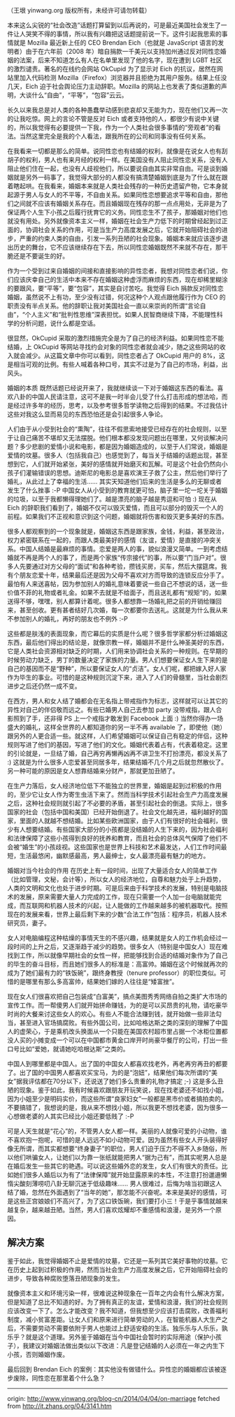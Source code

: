 （王垠 yinwang.org 版权所有，未经许可请勿转载）

本来这么尖锐的“社会改造”话题打算留到以后再说的，可是最近美国社会发生了一件让人哭笑不得的事情，所以我有兴趣把这话题提前说一下。这件引起我思索的事情就是 Mozilla 最近新上任的 CEO Brendan Eich（也就是 JavaScript 语言的发明者）由于在六年前（2008 年）暗自捐款一千美元以支持加州通过反对同性恋婚姻的法案，后来不知道怎么有人在名单里发现了他的名字，现在遭到 LGBT 社区的激烈谴责。著名的在线约会网站 OkCupid 为了显示对 Eich 的抗议，居然在网站里加入代码检测 Mozilla（Firefox）浏览器并且拒绝为其用户服务。结果上任没几天，Eich 迫于社会舆论压力主动辞职。Mozilla 的网站上也发表了类似道歉的声明，大谈什么“自由”，“平等”，“包容”云云。

长久以来我总是对人类的各种愚蠢举动感到悲哀却又无能为力，现在他们又再一次的让我吃惊。网上的言论不管是反对 Eich 或者支持他的人，都很少有说中关键的，所以我觉得有必要提供一下我，作为一个人类社会很多事情的“旁观者”的看法。当然这里完全是我的个人看法，跟我所在的公司和同事没有任何关系。

在我看来一切都是那么的简单。说同性恋也有结婚的权利，就像是在说女人也有刮胡子的权利，男人也有来月经的权利一样。在美国没有人阻止同性恋关系，没有人阻止他们住在一起，也没有人歧视他们，所以要说自由其实非常自由。可是谈到婚姻就是另外一码事了，我觉得大部分的人都没有搞清楚婚姻到底是为了什么就在跟着瞎起哄。在我看来，婚姻本来就是人类社会残存的一种历史遗留产物，它本身就起源于男人与女人的不平等，不自由关系。如果同性恋想要追求平等和自由，那他们之间就不应该有婚姻关系存在。而且婚姻现在残存的那一点点用处，无非是为了保证两个人生下小孩之后履行抚育它的义务。同性恋生不了孩子，那婚姻对他们也就没有用处。另外就像资本主义一样，婚姻在社会生产力低下的时期曾经起到过正面的，协调社会关系的作用，可是当生产力高度发展之后，它就开始阻碍社会的进步，严重的约束人类的自由，引发一系列丑陋的社会现象。婚姻本来就应该逐步退出历史的舞台，它不应该继续存在下去，所以同性恋婚姻既然不来就不存在，那干脆还是不要诞生的好。

作为一个受到过来自婚姻的间接和直接影响的异性恋者，我想对同性恋者们说，你们应该庆幸自己的生活中本来不存在婚姻这种虚浮而麻烦的东西，现在却稀里糊涂的要跟风，要“平等”，要“包容”，其实是自讨苦吃。我觉得 Eich 捐款反对同性恋婚姻，虽然说不上有功，至少没有过错，何况这种个人观点跟他履行作为 CEO 的职责没有半点关系。他的辞职让我对美国社会一直以来崇尚的所谓“言论自由”，“个人主义”和“批判性思维”深表担忧。如果人民智商继续下降，不能理性科学的分析问题，说什么都是空话。

很显然，OkCupid 采取的激烈措施完全是为了自己的经济利益。如果同性恋不能结婚，上 OkCupid 等网站寻找约会对象的同性恋者就会减少，随之这些网站的收入就会减少。从这篇文章中你可以看到，同性恋者占了 OkCupid 用户的 8%，这是相当可观的比例。有些人喊着各种口号，其实不过是为了自己的市场，利益，出风头。

婚姻的本质
既然话题已经说开来了，我就继续谈一下对于婚姻这东西的看法。喜欢八卦的中国人民请注意，这可不是我一时半会儿受了什么打击形成的想法哈，而是经过许多年的经历，思考，以及参考很多哲学读物之后得到的结果。不过我估计这些对我这么显而易见的东西恐怕还是会引起很多人争论。

人们由于从小受到社会的“熏陶”，往往不假思索地接受已经存在的社会规则，以至于让自己痛苦不堪却又无法摆脱。他们根本都没发现问题出在哪里，又何谈解决问题？多少悲剧的爱情小说和电影，都是因为婚姻造成的，以至于人们常说，婚姻是爱情的坟墓。很多人（包括我自己）也感觉到了，每当关于结婚的话题出现，甚至想到它，人们就开始紧张，美好的感情就开始磨灭和瓦解。可是这个社会仍然向小孩子们灌输错误的思想。迪斯尼的电影总是喜欢演王子救了公主，然后他们举行了婚礼，从此过上了幸福的生活…… 其实天知道他们后来的生活是多么的无聊或者发生了什么挫事 :-P 中国女人从小受到的教育就更可怕，脑子里一坨一坨关于婚姻的垃圾，以至于我都懒得理她们了。越是漂亮的脑子越是秀逗和可怕 :) 现在从 Eich 的辞职我们看到了，婚姻不仅可以毁灭爱情，而且可以部分的毁灭一个人的前程。如果我们不正视和意识到这个问题，婚姻就将伤害和毁灭更多美好的东西。

很多人都观察到的一个现象就是，婚姻这东西是跟家族，金钱，利益，甚至政治，权力紧密联系在一起的，而跟人类最美好的感情（友谊，爱情）是直接的冲突关系。中国人结婚是最麻烦的事情。恋爱是两人的事，貌似浪漫又简单。一到考虑结婚就不再是两个人的事了，而是两个家族“传宗接代”的事，所以要“门当户对”。很多人先要通过对方父母的“面试”和各种考验，攒钱买房，买车，然后大摆筵席。我有个朋友恋爱十年，结果最后还是因为父母不喜欢对方而导致的连锁反应分手了。最怕有人来送喜帖，因为参加别人的婚礼意味着要说一些自己不想说的话，送一些价值不菲的礼物或者礼金。如果不去就是不给面子，而且送礼都有“规矩”的，如果送得不够，嘿嘿，别人都算计着呢。很多人都想靠一场婚礼把之前的开销给赚回来，甚至创收。更有甚者结好几次婚，每一次都要你去送礼。这就是为什么我从来不参加别人的婚礼，再好的朋友也不例外 :-P

这些都是肤浅的表面现象，而它幕后的实质是什么呢？很多哲学家都分析过婚姻这东西，最后他们得出的结论是，就像宗教一样，婚姻并不是什么神圣美好的东西，它是人类社会资源相对缺乏的时期，人们用来协调社会关系的一种规则。在早期的时候劳动力缺乏，男丁的数量决定了家族的力量。男人们想要保证女人生下来的是自己的基因而不是“野种”，所以要保证女人的“贞洁”。女人们呢，都把嫁入好人家作为毕生的事业。可惜的是这种规则沉淀下来，进入了人们的骨髓里，当社会剧烈进步之后还仍然一成不变。

在西方，男人和女人结了婚都会在无名指上带戒指作为标志，这样就可以让其它的异性对自己的伴侣敬而远之。有些已婚男人自己去参加 party 没带戒指，跟人合影照到了手，还非得 PS 上一个戒指才敢发到 Facebook 上面 :) 当然你得办一场盛大的婚礼，这样全世界的人都知道你的另一半不再 available 了，即使他（她）跟另外的人更合适一些。就这样，人们希望婚姻可以保证自己有稳定的伴侣，这种规则写进了他们的基因，写进了他们的文化。婚姻代表着占有，代表着稳定。这里的引论就是，一旦结了婚，自己再穷再懒再凶再不讲卫生不打扮漂亮，都没关系了 :) 这就是为什么很多人恋爱甚至同居多年，结果结婚不几个月之后就忽然散伙了。另一种可能的原因是女人想靠结婚来分财产，那就更加丑陋了。

在生产力落后，女人经济地位低下不能独立的世界里，婚姻是起到过积极的作用的，至少它让女人作为寄生虫活下来了。然而当科学技术引起社会生产力高度发展之后，这种社会规则就引起了不必要的矛盾，甚至引起社会的倒退。实际上，很多国家的社会（包括中国和美国）已经开始倒退了。社会文化越先进，福利越好的国家，里面的人就越不想结婚。比如某些欧洲国家，由于人们有很好的社会福利，很少有人想要结婚。有些国家大部分的小孩都是没结婚的人生下来的，因为社会福利和法律保障了这些小孩得到良好的抚养和教育，而且社会的总体风气保障了他们不会被“婚生”的小孩歧视。这些国家也是世界上科技和艺术最发达，人们工作时间最短，生活最悠闲，幽默感最高，男人最绅士，女人最漂亮最有魅力的地方。

婚姻对当今社会的作用
在历史上有一段时间，出现了大量适合女人的简单工作（比如管理，文秘，会计等），所以女人的经济地位，自尊和魅力处于上升趋势，人类的文明和文化也处于进步时期。可是后来由于科学技术的发展，特别是电脑技术的发展，原来需要大量人力完成的工作，现在只需要一个人加一台电脑就能完成，而互联网和机器人技术的兴起，让人能做的工作越来越多的被机器取代。按照现在的发展来看，世界上最后剩下来的少数“合法工作”包括：程序员，机器人技术研究员，妻子。

女人对电脑编程这种枯燥的事情天生的不感兴趣，结果就是女人的工作机会经过一段时间的上升之后，又逐渐趋于减少的趋势。很多女人（特别是中国女人）现在难找到工作，所以就像早期社会的女性一样，把能够找到合适的结婚对象作为了自己的毕生的奋斗目标，而且她们很多人的标准是：高富帅。婚姻在这个时候就再次的成为了她们最有力的“铁饭碗”，跟终身教授（tenure professor）的职位类似。可惜的是哪里有那么多高富帅，结果她们嫁的人往往是“矮富挫”。

现在女人们很喜欢把自己包装成“白富美”，搞点美图秀秀网络自拍之类扩大市场的宣传工作。而一帮傻男人们就开始拼命赚钱，为的是可以买昂贵的礼物，请吃豪华时尚的大餐来讨这些女人的欢心。有些人不能合法赚到钱，就开始做一些非法勾当，甚至进入官场搞腐败。有些外国公司，比如哈格达斯之类的深刻的理解了中国人的虚荣心，于是乘机改头换面从一个只能在美国农村超市里占据一个冰柜位置都没人买的小摊变成一个可以在中国都市黄金口岸开时尚豪华餐厅的公司，打出一些口号比如“爱她，就请她吃哈根达斯”之类的。

中国人到哪里都是中国人。出了国的中国女人都喜欢找老外，再老再穷再丑的都要了。出了国的中国男人都喜欢买宝马，为的是“泡妞”，结果他们每次所谓的“美女”据我评估都在70分以下，还说送了她们多么贵重的礼物才搞定 ;-) 这是多么丑陋的现象。鉴于如此，我有时候喜欢跟朋友开玩笑说，现在找老婆还不如找小姐，因为小姐至少是明码实价，而这些所谓“良家妇女”一般都是黑市价或者搞拍卖的。不要搞错了，我想说的是，我从来不想找小姐，所以我更不想找老婆，因为很多一心想做老婆的人其实已经比小姐还要低贱了 :-P

可是人天生就是“花心”的，不管男人女人都一样。美丽的人就像可爱的小动物，谁不喜欢抱一抱呢，可惜的是人远远不如小动物可爱。因为虽然有些女人开头装得好像无所谓，而其实都想要“终身妻子”的职位，男人们迫于压力不得不入乡随俗，所以他们哄骗女人，让她们以为靠一张纸就能把男人“据为己有”，而其实呢男人总是在婚后发生一些其它的艳遇。可以说这些婚外恋的发生，女人们有很大的责任。比如她们很多人婚后以为有了“法律保障”就开始显露原来的本性，不注意打扮邋遢懒惰尖酸刻薄唠叨八卦无聊沉迷于低级趣味…… 男人很难过，后悔为啥当初跟这人结了婚，忽然在外面遇到了“当年的她”，那怎能不兴奋呢。本来是美好的感情，可是这些正宫娘娘们不高兴了，为了这口铁饭碗，我们要打小三！于是乎事情就越来越复杂，越来越丑陋。当然，男人们喜欢炫耀却不重感情和浪漫，是另外一个原因。

## 解决方案

鉴于如此，我觉得婚姻不止是爱情的坟墓，它还是一系列其它美好事物的坟墓。它在历史上起到过积极的作用，然而当社会生产力高度发展之后，它开始阻碍社会的进步，导致各种腐败堕落丑陋现象的发生。

就像资本主义和环境污染一样，很难说这种现象在一百年之内会有什么解决方案，但是知道了总比不知道的好。为了拥有真正的友谊，爱情和浪漫，我们的社会规则应该改变一下了。怎么才能改变？我不知道，但我想至少应该打击腐败，改善福利制度，减小贫富差距。让女人们和原来进行简单劳动的人，在智能机器人大生产之后，不需要劳动不需要依附于男人也能过上舒适安稳的生活。独乐乐与人乐乐，孰乐乎？就是这个道理。另外鉴于婚姻在当今中国社会暂时的实际用途（保护小孩子），我建议对婚姻法做出类似以下改进：凡是登记结婚的人必须在一年之内生下小孩，否则婚姻作废。

最后回到 Brendan Eich 的案例：其实他没有做错什么。异性恋的婚姻都应该被逐步废除，同性恋在那里着个什么急？

----

origin: <http://www.yinwang.org/blog-cn/2014/04/04/on-marriage>
fetched from <http://it.zhans.org/04/3141.htm>

